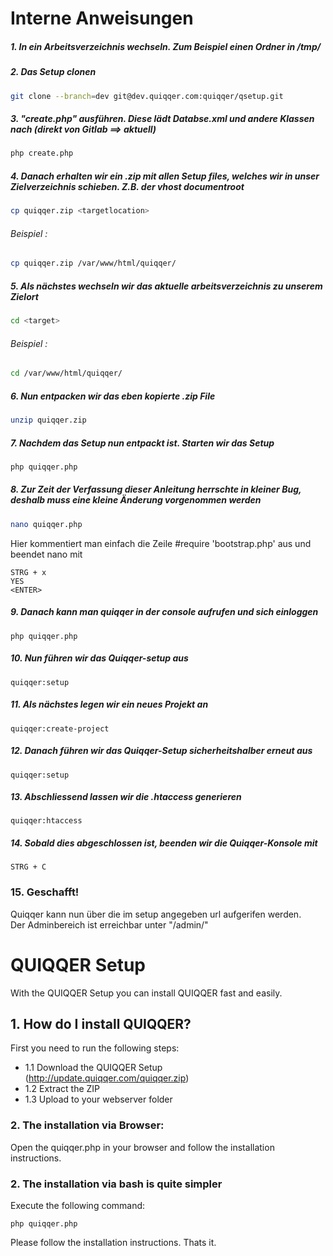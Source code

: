 # Interne Anweisungen

#####  1. In ein Arbeitsverzeichnis wechseln. Zum Beispiel einen Ordner in /tmp/  


#####  2. Das Setup clonen  
```bash  
git clone --branch=dev git@dev.quiqqer.com:quiqqer/qsetup.git
```  
#####  3. "create.php" ausführen. Diese lädt Databse.xml und andere Klassen nach (direkt von Gitlab ==> aktuell)  
```bash
php create.php
```
#####  4. Danach erhalten wir ein .zip mit allen Setup files, welches wir in unser Zielverzeichnis schieben.  Z.B. der vhost documentroot  
```bash
cp quiqqer.zip <targetlocation>
```
###### Beispiel :  
```bash
cp quiqqer.zip /var/www/html/quiqqer/
```
#####  5. Als nächstes wechseln wir das aktuelle arbeitsverzeichnis zu unserem Zielort  
```bash
cd <target>
```
###### Beispiel : 
```bash
cd /var/www/html/quiqqer/
```
#####  6. Nun entpacken wir das eben kopierte .zip File    
```bash
unzip quiqqer.zip
```

##### 7. Nachdem das Setup nun entpackt ist. Starten wir das Setup  
```bash
php quiqqer.php
```

##### 8. Zur Zeit der Verfassung dieser Anleitung herrschte in kleiner Bug, deshalb muss eine kleine Änderung vorgenommen werden  
```bash
nano quiqqer.php
```
Hier kommentiert man einfach die Zeile #require 'bootstrap.php' aus und beendet nano mit  
```
STRG + x
YES  
<ENTER>  
```

##### 9. Danach kann man quiqqer in der console aufrufen und sich einloggen  
``` 
php quiqqer.php
```

##### 10. Nun führen wir das Quiqqer-setup aus  
```
quiqqer:setup
```

##### 11. Als nächstes legen wir ein neues Projekt an  
```
quiqqer:create-project
```

##### 12. Danach führen wir das Quiqqer-Setup sicherheitshalber erneut aus  
```
quiqqer:setup
```
##### 13. Abschliessend lassen wir die .htaccess generieren  
```
quiqqer:htaccess
```

##### 14. Sobald dies abgeschlossen ist, beenden wir die Quiqqer-Konsole mit  
```
STRG + C
```

### 15. Geschafft!   
Quiqqer kann nun über die im setup angegeben url aufgerifen werden.  
Der Adminbereich ist erreichbar unter "<url>/admin/"   




    
    


# QUIQQER Setup

With the QUIQQER Setup you can install QUIQQER fast and easily.

## 1. How do I install QUIQQER?

First you need to run the following steps:  

+ 1.1 Download the QUIQQER Setup (http://update.quiqqer.com/quiqqer.zip)
+ 1.2 Extract the ZIP
+ 1.3 Upload to your webserver folder

### 2. The installation via Browser:

Open the quiqqer.php in your browser and follow the installation instructions.


### 2. The installation via bash is quite simpler

Execute the following command:

    php quiqqer.php

Please follow the installation instructions.
Thats it.